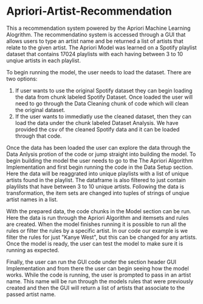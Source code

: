 # Apriori-Artist-Recommendation

This a recommendation system powered by the Apriori Machine Learning Alogrithm. The recommendatino system is accessed through a GUI that allows users to type an artist name and be returned a list of artists that relate to the given artist. The Apriori Model was learned on a Spotify playlist dataset that contains 17024 playlists with each having between 3 to 10 unqiue artists in each playlist. 

To begin running the model, the user needs to load the dataset. There are two options:
1) If user wants to use the original Spotify dataset they can begin loading the data from chunk labeled Spotify Dataset. Once loaded the user will need to go through the Data Cleaning chunk of code which will clean the original dataset. 
2) If the user wants to immediatly use the cleaned dataset, then they can load the data under the chunk labeled Dataset Analysis. We have provided the csv of the cleaned Spotify data and it can be loaded through that code.

Once the data has been loaded the user can explore the data through the Data Anlysis protion of the code or jump straight into building the model. To begin building the model the user needs to go to the The Apriori Algorithm Implementation and first begin running the code in the Data Setup section. Here the data will be reaggrated into unique playlists with a list of unique artists found in the playlist. The dataframe is also filtered to just contain playlilsts that have between 3 to 10 unique artists. Following the data is transformation, the item sets are changed into tuples of strings of unqiue artist names in a list. 

With the prepared data, the code chunks in the Model section can be run. Here the data is run through the Apriori Algorithm and itemsets and rules are created. When the model finishes running it is possible to run all the rules or filter the rules by a specific artist. In our code our example is we filter the rules for just "Kanye West", but this can be changed for any artists. Once the model is ready, the user can test the model to make sure it is running as expected.

Finally, the user can run the GUI code under the section header GUI Implementation and from there the user can begin seeing how the model works. While the code is running, the user is prompted to pass in an artist name. This name will be run through the models rules that were previously created and then the GUI will return a list of artists that associate to the passed artist name. 

